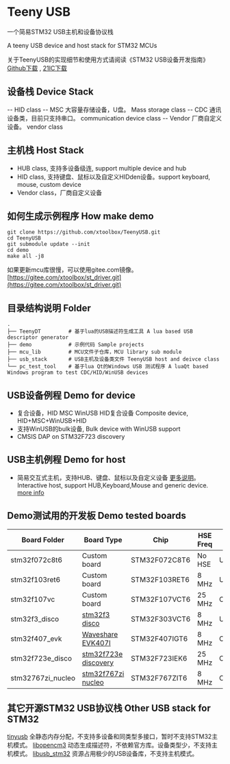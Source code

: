 Teeny USB
==========
一个简易STM32 USB主机和设备协议栈

A teeny USB device and host stack for STM32 MCUs

关于TeenyUSB的实现细节和使用方式请阅读《STM32 USB设备开发指南》 [Github下载](https://github.com/xtoolbox/TeenyUSB/releases/download/0.1/STM32_USB_desgin_guide.pdf) , [21IC下载](http://dl.21ic.com/download/stm32_usb-285543.html)

## 设备栈 Device Stack
-- HID class
-- MSC 大容量存储设备，U盘。 Mass storage class
-- CDC 通讯设备类，目前只支持串口。 communication device class
-- Vendor 厂商自定义设备。 vendor class

## 主机栈 Host Stack
- HUB class, 支持多设备级连, support multiple device and hub
- HID class, 支持键盘、鼠标以及自定义HIDden设备。support keyboard, mouse, custom device
- Vendor class，厂商自定义设备


## 如何生成示例程序 How make demo
``` batch
git clone https://github.com/xtoolbox/TeenyUSB.git
cd TeenyUSB
git submodule update --init
cd demo
make all -j8
```
如果更新mcu库很慢，可以使用gitee.com镜像。[https://gitee.com/xtoolbox/st_driver.git](https://gitee.com/xtoolbox/st_driver.git)

## 目录结构说明 Folder
```
.
├── TeenyDT         # 基于lua的USB描述符生成工具 A lua based USB descriptor generator 
├── demo            # 示例代码 Sample projects
├── mcu_lib         # MCU文件子仓库，MCU library sub module
├── usb_stack       # USB主机及设备类文件 TeenyUSB host and deivce class
└── pc_test_tool    # 基于lua Qt的Windows USB 测试程序 A luaQt based Windows program to test CDC/HID/WinUSB devices
```

## USB设备例程 Demo for device

- 复合设备，HID MSC WinUSB HID复合设备 Composite device, HID+MSC+WinUSB+HID
- 支持WinUSB的bulk设备, Bulk device with WinUSB support
- CMSIS DAP on STM32F723 discovery

## USB主机例程 Demo for host

- 简易交互式主机，支持HUB、键盘、鼠标以及自定义设备 [更多说明][host_readme]。 Interactive host, support HUB,Keyboard,Mouse and generic device. [more info][host_readme]

[host_readme]: https://github.com/xtoolbox/TeenyUSB/blob/master/demo/host/readme.md

## Demo测试用的开发板 Demo tested boards

| Board Folder     |      Board Type             |      Chip     |HSE Freq | USB Core            |
|------------------|-----------------------------|---------------|---------|---------------------|
| stm32f072c8t6    | Custom board                | STM32F072C8T6 | No HSE  | USB FS              |
| stm32f103ret6    | Custom board                | STM32F103RET6 | 8 MHz   | USB FS              |
| stm32f107vc      | Custom board                | STM32F107VCT6 | 25 MHz  | OTG_FS              |
| stm32f3_disco    | [stm32f3 disco][303]        | STM32F303VCT6 | 8 MHz   | USB FS              |
| stm32f407_evk    | [Waveshare EVK407I][407]    | STM32F407IGT6 | 8 MHz   | OTG_FS/OTG_HS_ULPI  |
| stm32f723e_disco | [stm32f723e discovery][723] | STM32F723IEK6 | 25 MHz  | OTG_FS/OTG_HS_Embed |
| stm32767zi_nucleo| [stm32f767zi nucleo][767]   | STM32F767ZIT6 | 8 MHz   | OTG_FS              |

[767]: https://www.st.com/en/evaluation-tools/nucleo-f767zi.html
[723]: https://www.st.com/en/evaluation-tools/32f723ediscovery.html
[407]: http://www.waveshare.net/wiki/EVK407I
[303]: https://www.st.com/en/evaluation-tools/stm32f3discovery.html

## 其它开源STM32 USB协议栈 Other USB stack for STM32
[tinyusb](https://github.com/hathach/tinyusb.git)  全静态内存分配，不支持多设备和同类型多接口，暂时不支持STM32主机模式。
[libopencm3](https://github.com/libopencm3/libopencm3.git) 动态生成描述符，不依赖官方库。设备类型少，不支持主机模式。
[libusb_stm32](https://github.com/dmitrystu/libusb_stm32.git) 资源占用极少的USB设备库，不支持主机模式。

